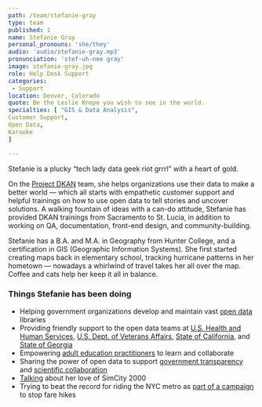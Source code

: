 ```yaml
---
path: /team/stefanie-gray
type: team
published: 1
name: Stefanie Gray
personal_pronouns: 'she/they'
audio: 'audio/stefanie-gray.mp3'
pronunciation: 'stef-uh-nee gray'
image: stefanie-gray.jpg
role: Help Desk Support
categories: 
 - Support
location: Denver, Colorado
quote: Be the Leslie Knope you wish to see in the world.
specialties: [ "GIS & Data Analysis",
Customer Support,
Open Data,
Karaoke
]

---
```


Stefanie is a plucky “tech lady data geek riot grrrl” with a heart of gold.

On the [Project DKAN](https://getdkan.org/) team, she helps organizations use their data to make a better world — which all starts with empathetic customer support and helpful trainings on how to use open data to tell stories and uncover solutions. A walking fountain of ideas with a can-do attitude, Stefanie has provided DKAN trainings from Sacramento to St. Lucia, in addition to working on QA, documentation, front-end design, and community-building.

Stefanie has a B.A. and M.A. in Geography from Hunter College, and a certification in GIS (Geographic Information Systems). She first started creating maps back in elementary school, tracking hurricane patterns in her hometown — nowadays a whirlwind of travel takes her all over the map. Coffee and cats help her keep it all in balance.




### Things Stefanie has been doing
* Helping government organizations develop and maintain vast [open data](https://getdkan.org/about/) libraries
* Providing friendly support to the open data teams at [U.S. Health and Human Services](https://www.healthdata.gov/), [U.S. Dept. of Veterans Affairs](https://www.data.va.gov/), [State of California](https://data.ca.gov/), and [State of Georgia](https://data.georgia.gov/)
* Empowering [adult education practitioners](https://civicactions.com/case-study/lincs) to learn and collaborate
* Sharing the power of open data to support [government transparency](https://www.youtube.com/watch?v=Wf8-i-Hg-N0) and [scientific collaboration](https://www.drupalasheville.com/2018/session/how-dkan-open-data-platform-empowers-scientific-community)
* [Talking](https://medium.com/dkan-blog/dkan-engineer-stefanie-gray-on-drupaleasy-podcast-its-truly-a-global-project-cce8bfbeff14) about her love of SimCity 2000
* Trying to beat the record for riding the NYC metro as [part of a campaign](https://nypost.com/2012/10/23/bklyn-gal-tries-for-record-breaking-train-ride-on-nyc-subway/) to stop fare hikes



